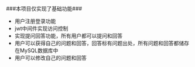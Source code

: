 ###本项目仅实现了基础功能###
* 用户注册登录功能
* jwt中间件实现访问控制
* 实现提问回答功能，所有用户都可以提问和回答
* 用户可以获得自己的问题和回答，回答标有问题出处，所有问题和回答都储存在MySQL数据库中
* 用户可以修改自己的问题和回答
